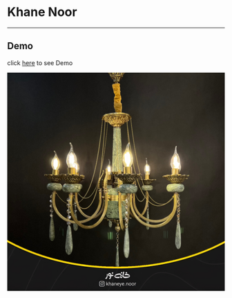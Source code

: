 # Khane Noor
---

## Demo

click [here](https://maryam-asad19.github.io/khane-Noor/) to see Demo


![Khane Noor](https://github.com/Maryam-Asad19/khane-Noor/blob/main/photo-output.jpeg?raw=true)
